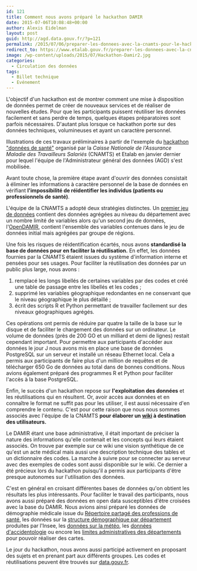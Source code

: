 ```yaml
---
id: 121
title: Comment nous avons préparé le hackathon DAMIR
date: 2015-07-06T10:08:48+00:00
author: Alexis Eidelman
layout: post
guid: http://agd.data.gouv.fr/?p=121
permalink: /2015/07/06/preparer-les-donnees-avec-la-cnamts-pour-le-hackathon-opendamir/
redirect_to: https://www.etalab.gouv.fr/preparer-les-donnees-avec-la-cnamts-pour-le-hackathon-opendamir
image: /wp-content/uploads/2015/07/Hackathon-Damir2.jpg
categories:
  - Circulation des données
tags:
  - Billet technique
  - Evénement
---
```


L'objectif d'un hackathon est de montrer comment une mise à disposition de données permet de créer de nouveaux services et de réaliser de nouvelles études. Pour que les participants puissent réutiliser les données facilement et sans perdre de temps, quelques étapes préparatoires sont parfois nécessaires. D'autant plus lorsque ce hackathon porte sur des données techniques, volumineuses et ayant un caractère personnel.

Illustrations de ces travaux préliminaires à partir de l'exemple du [hackathon "données de santé"](https://www.etalab.gouv.fr/retour-sur-le-premier-hackathon-donnees-de-sante) organisé par la _Caisse Nationale de l'Assurance Maladie des Travailleurs Salariés_ (CNAMTS) et Etalab en janvier dernier pour lequel l'équipe de l'Administrateur général des données (AGD) s'est mobilisée.

Avant toute chose, la première étape avant d'ouvrir des données consistait à éliminer les informations à caractère personnel de la base de données en vérifiant **l'impossibilité de réidentifier les individus (patients ou professionnels de santé)**.

L'équipe de la CNAMTS a adopté deux stratégies distinctes. Un [premier jeu de données](https://www.data.gouv.fr/fr/datasets/depenses-d-assurance-maladie-hors-prestations-hospitalieres-par-caisse-primaire-departement/) contient des données agrégées au niveau du département avec un nombre limité de variables alors qu'un second jeu de données, l'[OpenDAMIR](https://www.data.gouv.fr/fr/datasets/open-damir-base-complete-sur-les-depenses-dassurance-maladie-inter-regimes/), contient l'ensemble des variables contenues dans le jeu de données initial mais agrégées par groupe de régions.

Une fois les risques de réidentification écartés, nous avons **standardisé la base de données pour en faciliter la réutilisation.** En effet, les données fournies par la CNAMTS étaient issues du système d'information interne et pensées pour ses usages. Pour faciliter la réutilisation des données par un public plus large, nous avons :

1. remplacé les longs libellés de certaines variables par des codes et créé une table de passage entre les libellés et les codes ;
2. supprimé les variables géographique redondantes en ne conservant que le niveau géographique le plus détaillé ;
3. écrit des scripts R et Python permettant de travailler facilement sur des niveaux géographiques agrégés.

Ces opérations ont permis de réduire par quatre la taille de la base sur le disque et de faciliter le chargement des données sur un ordinateur. Le volume de données (près de 200 GO et un milliard et demi de lignes) restait cependant important. Pour permettre aux participants d'accéder aux données le jour J nous avons mis en place une base de données PostgreSQL sur un serveur et installé un réseau Ethernet local. Cela a permis aux participants de faire plus d'un million de requêtes et de télécharger 650 Go de données au total dans de bonnes conditions. Nous avions également préparé des programmes R et Python pour faciliter l'accès à la base PostgreSQL.

Enfin, le succès d'un hackathon repose sur **l'exploitation des données** et les réutilisations qui en résultent. Or, avoir accès aux données et en connaître le format ne suffit pas pour les utiliser, il est aussi nécessaire d'en comprendre le contenu. C'est pour cette raison que nous nous sommes associés avec l'équipe de la CNAMTS **pour élaborer un [wiki](https://github.com/SGMAP-AGD/DAMIR/wiki/remboursement) à destination des utilisateurs.**

Le DAMIR étant une base administrative, il était important de préciser la nature des informations qu'elle contenait et les concepts qui leurs étaient associés. On trouve par exemple sur ce wiki une vision synthétique de ce qu'est un acte médical mais aussi une description technique des tables et un dictionnaire des codes. La marche à suivre pour se connecter au serveur avec des exemples de codes sont aussi disponible sur le wiki. Ce dernier a été précieux lors du hackathon puisqu'il a permis aux participants d'être presque autonomes sur l'utilisation des données.

C'est en général en croisant différentes bases de données qu'on obtient les résultats les plus intéressants. Pour faciliter le travail des participants, nous avons aussi préparé des données en open data susceptibles d'être croisées avec la base du DAMIR. Nous avions ainsi préparé les données de démographie médicale issue du [Répertoire partagé des professions de santé](https://www.data.gouv.fr/fr/datasets/la-demographie-des-medecins-rpps/), les données sur la [structure démographique par département](http://www.insee.fr/fr/themes/detail.asp?reg_id=99&ref_id=estim-pop) produites par l'Insee, les [données sur la météo](https://github.com/SGMAP-AGD/DAMIR/tree/master/fichiers_supplementaires/meteo), les [données d'accidentologie](https://www.data.gouv.fr/fr/datasets/base-de-donnees-accidents-corporels-de-la-circulation-sur-6-annees/) ou encore les [limites administratives des départements](https://www.data.gouv.fr/fr/datasets/limites-administratives-francaises-issues-d-openstreetmap/) pour pouvoir réaliser des cartes.

Le jour du hackathon, nous avons aussi participé activement en proposant des sujets et en prenant part aux différents groupes. Les codes et réutilisations peuvent être trouvés sur [data.gouv.fr](https://www.data.gouv.fr/fr/datasets/open-damir-base-complete-sur-les-depenses-dassurance-maladie-inter-regimes/).
